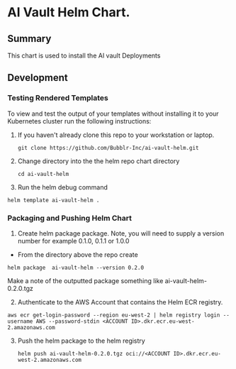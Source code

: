 # AI Vault Helm Chart.
## Summary
This chart is used to install the AI vault Deployments

## Development
### Testing Rendered Templates

To view and test the output of your templates without installing it to your Kubernetes cluster run the following instructions:

1. If you haven't already clone this repo to your workstation or laptop.
   ```
   git clone https://github.com/Bubblr-Inc/ai-vault-helm.git
   ```
2. Change directory into the the helm repo chart directory
   ```
   cd ai-vault-helm
   ```
3. Run the helm debug command
```
helm template ai-vault-helm .
```

### Packaging and Pushing Helm Chart
1. Create helm package package.
   Note, you will need to supply a version number for example 0.1.0, 0.1.1 or 1.0.0
-  From the directory above the repo create 
```
helm package  ai-vault-helm --version 0.2.0
```
Make a note of the outputted package something like ai-vault-helm-0.2.0.tgz

2. Authenticate to the AWS Account that contains the Helm ECR registry.

```
aws ecr get-login-password --region eu-west-2 | helm registry login --username AWS --password-stdin <ACCOUNT ID>.dkr.ecr.eu-west-2.amazonaws.com
```

3. Push the helm package to the helm registry
   ```
   helm push ai-vault-helm-0.2.0.tgz oci://<ACCOUNT ID>.dkr.ecr.eu-west-2.amazonaws.com
   ```

